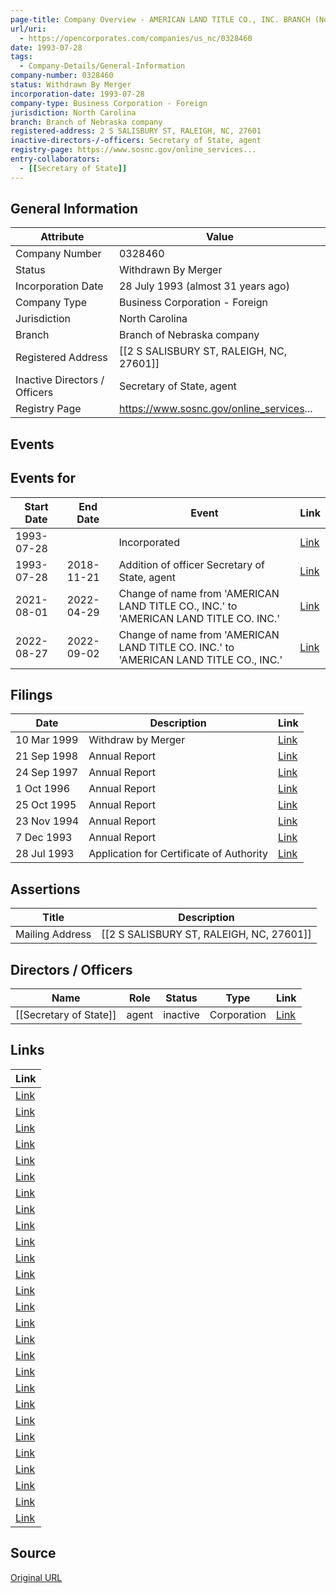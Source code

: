 ```yaml
---
page-title: Company Overview - AMERICAN LAND TITLE CO., INC. BRANCH (North Carolina - 0328460)
url/uri:
  - https://opencorporates.com/companies/us_nc/0328460
date: 1993-07-28
tags:
  - Company-Details/General-Information
company-number: 0328460
status: Withdrawn By Merger
incorporation-date: 1993-07-28
company-type: Business Corporation - Foreign
jurisdiction: North Carolina
branch: Branch of Nebraska company
registered-address: 2 S SALISBURY ST, RALEIGH, NC, 27601
inactive-directors-/-officers: Secretary of State, agent
registry-page: https://www.sosnc.gov/online_services...
entry-collaborators:
  - [[Secretary of State]]
---
```


## General Information
| Attribute | Value |
|-----------|-------|
| Company Number | 0328460 |
| Status | Withdrawn By Merger |
| Incorporation Date | 28 July 1993 (almost 31 years ago) |
| Company Type | Business Corporation - Foreign |
| Jurisdiction | North Carolina |
| Branch | Branch of Nebraska company |
| Registered Address | [[2 S SALISBURY ST, RALEIGH, NC, 27601]] |
| Inactive Directors / Officers | Secretary of State, agent |
| Registry Page | https://www.sosnc.gov/online_services... |

## Events
## Events for
| Start Date | End Date   | Event                                                   | Link |
|------------|------------|-------------------------------------------------------|------|
| 1993-07-28 |            | Incorporated                                            | [Link](https://opencorporates.com/events/36182558) |
| 1993-07-28 | 2018-11-21 | Addition of officer Secretary of State, agent           | [Link](https://opencorporates.com/events/36182552) |
| 2021-08-01 | 2022-04-29 | Change of name from 'AMERICAN LAND TITLE CO., INC.' to 'AMERICAN LAND TITLE CO. INC.' | [Link](https://opencorporates.com/events/2522738255) |
| 2022-08-27 | 2022-09-02 | Change of name from 'AMERICAN LAND TITLE CO. INC.' to 'AMERICAN LAND TITLE CO., INC.' | [Link](https://opencorporates.com/events/2602243202) |

## Filings
| Date | Description | Link |
|------|-------------|-------|
| 10 Mar 1999 | Withdraw by Merger | [Link](https://opencorporates.com/filings/458269549) |
| 21 Sep 1998 | Annual Report | [Link](https://opencorporates.com/filings/458269548) |
| 24 Sep 1997 | Annual Report | [Link](https://opencorporates.com/filings/458269547) |
| 1 Oct 1996 | Annual Report | [Link](https://opencorporates.com/filings/458269546) |
| 25 Oct 1995 | Annual Report | [Link](https://opencorporates.com/filings/458269545) |
| 23 Nov 1994 | Annual Report | [Link](https://opencorporates.com/filings/458269544) |
| 7 Dec 1993 | Annual Report | [Link](https://opencorporates.com/filings/458269543) |
| 28 Jul 1993 | Application for Certificate of Authority | [Link](https://opencorporates.com/filings/458269542) |

## Assertions
| Title | Description |
|-------|-------------|
| Mailing Address | [[2 S SALISBURY ST, RALEIGH, NC, 27601]] |

## Directors / Officers
| Name                 | Role            | Status     | Type        | Link |
|----------------------|-----------------|------------|-------------|------|
| [[Secretary of State]] | agent           | inactive   | Corporation | [Link](https://opencorporates.com/officers/106187029) |

## Links
| Link |
|------|
| [Link](/companies/us_ky/0325119) |
| [Link](/events/2602243202) |
| [Link](/companies/us_pa/2563093) |
| [Link](/filings/458269549) |
| [Link](/filings/458269546) |
| [Link](/filings/458269548) |
| [Link](/filings/458269544) |
| [Link](/companies/us_de/2349626) |
| [Link](/filings/458269542) |
| [Link](/companies/us_ga/K324852) |
| [Link](/companies/us_ne/0440868) |
| [Link](/companies/us_ar/100001824) |
| [Link](/filings/458269547) |
| [Link](/companies/us_nj/0100559899) |
| [Link](/events/2522738255) |
| [Link](/events/36182552) |
| [Link](/companies/us_az/F00606208) |
| [Link](https://www.sosnc.gov/divisions/business_registration/) |
| [Link](/filings/458269545) |
| [Link](/companies/us_ok/2300537056) |
| [Link](/data/61494112) |
| [Link](/companies/us_hi/15446F1) |
| [Link](/companies/us_va/F1151549) |
| [Link](/officers/106187029) |
| [Link](https://opencorporates.com/companies/us_nc/0328460/filings) |
| [Link](/filings/458269543) |
| [Link](https://www.sosnc.gov/online_services/Search/Business_Registration_profile?Id=4961009) |

## Source
[Original URL](https://opencorporates.com/companies/us_nc/0328460)
